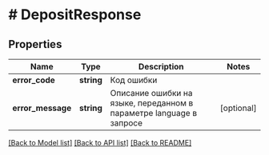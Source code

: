 # # DepositResponse

## Properties

Name | Type | Description | Notes
------------ | ------------- | ------------- | -------------
**error_code** | **string** | Код ошибки |
**error_message** | **string** | Описание ошибки на языке, переданном в параметре language в запросе | [optional]

[[Back to Model list]](../../README.md#models) [[Back to API list]](../../README.md#endpoints) [[Back to README]](../../README.md)
